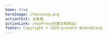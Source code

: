 ```yaml
---
home: true
heroImage: /touxiang.png
actionText: 去看看
actionLink: /VuePress创建文档网站/
footer: Copyright © 2020-present WuGenQiang
---
```

